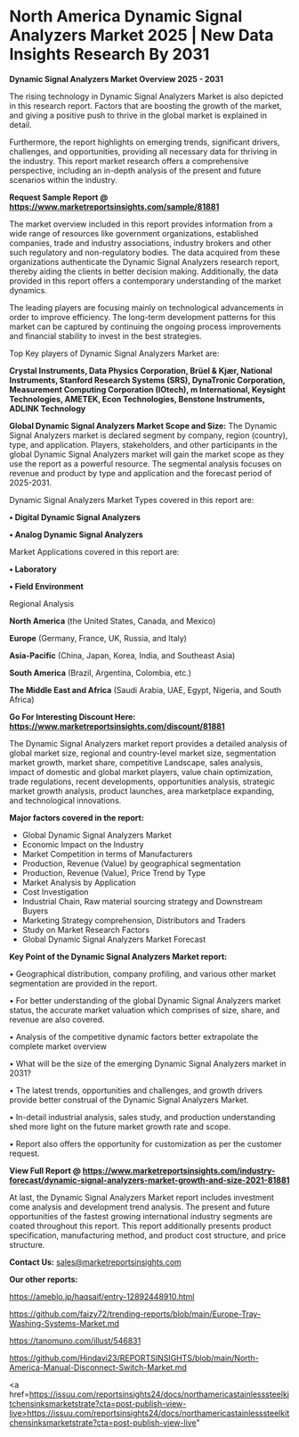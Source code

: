 # North America Dynamic Signal Analyzers Market 2025 | New Data Insights Research By 2031

<Strong> Dynamic Signal Analyzers Market Overview 2025 - 2031</strong>

The rising technology in Dynamic Signal Analyzers Market is also depicted in this research report. Factors that are boosting the growth of the market, and giving a positive push to thrive in the global market is explained in detail.

Furthermore, the report highlights on emerging trends, significant drivers, challenges, and opportunities, providing all necessary data for thriving in the industry. This report market research offers a comprehensive perspective, including an in-depth analysis of the present and future scenarios within the industry.

<strong>Request Sample Report @ <a href=https://www.marketreportsinsights.com/sample/81881>https://www.marketreportsinsights.com/sample/81881</a></strong>

The market overview included in this report provides information from a wide range of resources like government organizations, established companies, trade and industry associations, industry brokers and other such regulatory and non-regulatory bodies. The data acquired from these organizations authenticate the Dynamic Signal Analyzers research report, thereby aiding the clients in better decision making. Additionally, the data provided in this report offers a contemporary understanding of the market dynamics.

The leading players are focusing mainly on technological advancements in order to improve efficiency. The long-term development patterns for this market can be captured by continuing the ongoing process improvements and financial stability to invest in the best strategies.

Top Key players of Dynamic Signal Analyzers Market are:

<strong>Crystal Instruments, Data Physics Corporation, Brüel & Kjær, National Instruments, Stanford Research Systems (SRS), DynaTronic Corporation, Measurement Computing Corporation (IOtech), m International, Keysight Technologies, AMETEK, Econ Technologies, Benstone Instruments, ADLINK Technology</strong>

<strong><b>Global Dynamic Signal Analyzers Market Scope and Size:</b></strong>
The Dynamic Signal Analyzers market is declared segment by company, region (country), type, and application. Players, stakeholders, and other participants in the global Dynamic Signal Analyzers market will gain the market scope as they use the report as a powerful resource. The segmental analysis focuses on revenue and product by type and application and the forecast period of 2025-2031.

Dynamic Signal Analyzers Market Types covered in this report are:

<strong>• Digital Dynamic Signal Analyzers

• Analog Dynamic Signal Analyzers</strong>

Market Applications covered in this report are:

<strong>• Laboratory

• Field Environment</strong> 

Regional Analysis

<strong>North America</strong> (the United States, Canada, and Mexico)

<strong>Europe</strong> (Germany, France, UK, Russia, and Italy)

<strong>Asia-Pacific</strong> (China, Japan, Korea, India, and Southeast Asia)

<strong>South America</strong> (Brazil, Argentina, Colombia, etc.)

<strong>The Middle East and Africa</strong> (Saudi Arabia, UAE, Egypt, Nigeria, and South Africa)

<strong>Go For Interesting Discount Here: <a href=https://www.marketreportsinsights.com/discount/81881>https://www.marketreportsinsights.com/discount/81881</a></strong>

The Dynamic Signal Analyzers market report provides a detailed analysis of global market size, regional and country-level market size, segmentation market growth, market share, competitive Landscape, sales analysis, impact of domestic and global market players, value chain optimization, trade regulations, recent developments, opportunities analysis, strategic market growth analysis, product launches, area marketplace expanding, and technological innovations.

<strong><b>Major factors covered in the report:</b></strong>
<ul>
  <li>Global Dynamic Signal Analyzers Market </li>
  <li>Economic Impact on the Industry</li>
  <li>Market Competition in terms of Manufacturers</li>
  <li>Production, Revenue (Value) by geographical segmentation</li>
  <li>Production, Revenue (Value), Price Trend by Type</li>
  <li>Market Analysis by Application</li>
  <li>Cost Investigation</li>
  <li>Industrial Chain, Raw material sourcing strategy and Downstream Buyers</li>
  <li>Marketing Strategy comprehension, Distributors and Traders</li>
  <li>Study on Market Research Factors</li>
  <li>Global Dynamic Signal Analyzers Market Forecast</li>
</ul>

<strong><b>Key Point of the Dynamic Signal Analyzers Market report:</b></strong>

• Geographical distribution, company profiling, and various other market segmentation are provided in the report.

• For better understanding of the global Dynamic Signal Analyzers market status, the accurate market valuation which comprises of size, share, and revenue are also covered.

• Analysis of the competitive dynamic factors better extrapolate the complete market overview

• What will be the size of the emerging Dynamic Signal Analyzers market in 2031?

• The latest trends, opportunities and challenges, and growth drivers provide better construal of the Dynamic Signal Analyzers Market.

• In-detail industrial analysis, sales study, and production understanding shed more light on the future market growth rate and scope.

• Report also offers the opportunity for customization as per the customer request.

<strong><b>View Full Report @ <a href=https://www.marketreportsinsights.com/industry-forecast/dynamic-signal-analyzers-market-growth-and-size-2021-81881>https://www.marketreportsinsights.com/industry-forecast/dynamic-signal-analyzers-market-growth-and-size-2021-81881</a></b></strong>


At last, the Dynamic Signal Analyzers Market report includes investment come analysis and development trend analysis. The present and future opportunities of the fastest growing international industry segments are coated throughout this report. This report additionally presents product specification, manufacturing method, and product cost structure, and price structure.

<strong>Contact Us:</strong>
sales@marketreportsinsights.com

<strong>Our other reports:</strong>

<a href=https://ameblo.jp/haqsaif/entry-12892448910.html>https://ameblo.jp/haqsaif/entry-12892448910.html</a>

<a href=https://github.com/faizy72/trending-reports/blob/main/Europe-Tray-Washing-Systems-Market.md>https://github.com/faizy72/trending-reports/blob/main/Europe-Tray-Washing-Systems-Market.md</a>

<a href=https://tanomuno.com/illust/546831>https://tanomuno.com/illust/546831</a>

<a href=https://github.com/Hindavi23/REPORTSINSIGHTS/blob/main/North-America-Manual-Disconnect-Switch-Market.md>https://github.com/Hindavi23/REPORTSINSIGHTS/blob/main/North-America-Manual-Disconnect-Switch-Market.md</a>

<a href=https://issuu.com/reportsinsights24/docs/northamericastainlesssteelkitchensinksmarketstrate?cta=post-publish-view-live>https://issuu.com/reportsinsights24/docs/northamericastainlesssteelkitchensinksmarketstrate?cta=post-publish-view-live</a>"
